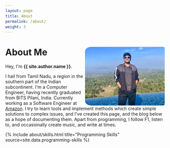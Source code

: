 ```yaml
---
layout: page
title: About
permalink: /about/
weight: 3
---
```


<div id="container" class="my-2">
    <h1><b class="align-items-left" style="vertical-align: center">About Me</b><img align="right" width="50%" style="border-radius: 8% 2% 2% 8%" src="../assets/img/aboutProfile.jpeg" alt="{{ site.title }}" class="wow animated slideInRight" data-wow-delay=".25s"></h1>
</div>

Hey, I'm **{{ site.author.name }}**.<br>

I hail from Tamil Nadu, a region in the southern part of the Indian subcontinent. I'm a Computer Engineer, having 
recently graduated from BITS Pilani, India. Currently working as a Software Engineer at 
[Amazon](https://www.aboutamazon.com/). I try to learn tools and implement methods which create simple solutions to 
complex issues, and I've created this page, and the blog below as a hope of documenting them. Apart from programming, 
I follow F1, listen to, and occasionally create music, and write at times.

<div class="row">
{% include about/skills.html title="Programming Skills" source=site.data.programming-skills %}
</div>